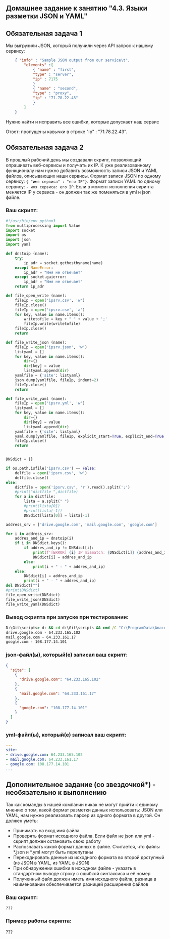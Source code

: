 Домашнее задание к занятию "4.3. Языки разметки JSON и YAML"
------------------------------------------------------------

## Обязательная задача 1
Мы выгрузили JSON, который получили через API запрос к нашему сервису:
```json
    { "info" : "Sample JSON output from our service\t",
        "elements" :[
            { "name" : "first",
            "type" : "server",
            "ip" : 7175 
            }
            { "name" : "second",
            "type" : "proxy",
            "ip" : "71.78.22.43"
            }
        ]
    }
```
  Нужно найти и исправить все ошибки, которые допускает наш сервис

Ответ: пропущены кавычки в строке  "ip" : "71.78.22.43".

## Обязательная задача 2
В прошлый рабочий день мы создавали скрипт, позволяющий опрашивать веб-сервисы и получать их IP. К уже реализованному функционалу нам нужно добавить возможность записи JSON и YAML файлов, описывающих наши сервисы. Формат записи JSON по одному сервису: `{ "имя сервиса" : "его IP"}`. Формат записи YAML по одному сервису: `- имя сервиса: его IP`. Если в момент исполнения скрипта меняется IP у сервиса - он должен так же поменяться в yml и json файле.

### Ваш скрипт:
```python
#!/usr/bin/env python3
from multiprocessing import Value
import socket
import os
import json
import yaml

def dnstoip (name):
    try:
        ip_adr = socket.gethostbyname(name)
    except NameError:
        ip_adr = "Имя не отвечает"
    except socket.gaierror:
        ip_adr = "Имя не отвечает"
    return ip_adr

def file_open_write (name):
    fileIp = open('ipsrv.csv', 'w')
    fileIp.close()
    fileIp = open('ipsrv.csv', 'a')
    for key, value in name.items():
        writetofile = key + " " + value + ';'
        fileIp.write(writetofile)
    fileIp.close()
    return

def file_write_json (name):
    fileIp = open('ipsrv.json', 'w')
    listyaml = []
    for key, value in name.items():
        dir={}
        dir[key] = value
        listyaml.append(dir)
    yamlfile = {'site': listyaml}
    json.dump(yamlfile, fileIp, indent=2)
    fileIp.close()
    return  

def file_write_yaml (name):
    fileIp = open('ipsrv.yml', 'w')
    listyaml = []
    for key, value in name.items():
        dir={}
        dir[key] = value
        listyaml.append(dir)
    yamlfile = {'site': listyaml}
    yaml.dump(yamlfile, fileIp, explicit_start=True, explicit_end=True, indent=2)
    fileIp.close()
    return  


DNSdict = {}

if os.path.isfile('ipsrv.csv') == False:
    delfile = open('ipsrv.csv', 'w')
    delfile.close()
else:
    dictfile = open('ipsrv.csv', 'r').read().split(';')
    #print("dictfile ",dictfile)
    for a in dictfile:
        lista = a.split(" ")
        #print(lista[0])
        #print(lista[-1])
        DNSdict[lista[0]] = lista[-1]

address_srv = ['drive.google.com', 'mail.google.com', 'google.com']

for i in address_srv:
    addres_and_ip = dnstoip(i)
    if i in DNSdict.keys():
        if addres_and_ip != DNSdict[i]:
            print(f'[ERROR] {i} IP mismatch: {DNSdict[i]} {addres_and_ip}')
            DNSdict[i] = addres_and_ip
        else:
            print(i + " - " + addres_and_ip)
    else:
        DNSdict[i] = addres_and_ip
        print(i + " - " + addres_and_ip)
del DNSdict[""]
#print(DNSdict)
file_open_write(DNSdict)
file_write_json(DNSdict)
file_write_yaml(DNSdict)
```

### Вывод скрипта при запуске при тестировании:
```cmd
D:\Git\scripts> d: && cd d:\Git\scripts && cmd /C "C:\ProgramData\Anaconda3\python.exe c:\Users\Admin\.vscode\extensions\ms-python.python-2021.12.1559732655\pythonFiles\lib\python\debugpy\launcher 62600 -- d:\Git\scripts\dns_to_ip.py "
drive.google.com - 64.233.165.102
mail.google.com - 64.233.161.17
google.com - 108.177.14.101

```

### json-файл(ы), который(е) записал ваш скрипт:
```json
{
  "site": [
    {
      "drive.google.com": "64.233.165.102"
    },
    {
      "mail.google.com": "64.233.161.17"
    },
    {
      "google.com": "108.177.14.101"
    }
  ]
}
```

### yml-файл(ы), который(е) записал ваш скрипт:
```yaml
---
site:
- drive.google.com: 64.233.165.102
- mail.google.com: 64.233.161.17
- google.com: 108.177.14.101
...

```

## Дополнительное задание (со звездочкой*) - необязательно к выполнению

Так как команды в нашей компании никак не могут прийти к единому мнению о том, какой формат разметки данных использовать: JSON или YAML, нам нужно реализовать парсер из одного формата в другой. Он должен уметь:
   * Принимать на вход имя файла
   * Проверять формат исходного файла. Если файл не json или yml - скрипт должен остановить свою работу
   * Распознавать какой формат данных в файле. Считается, что файлы *.json и *.yml могут быть перепутаны
   * Перекодировать данные из исходного формата во второй доступный (из JSON в YAML, из YAML в JSON)
   * При обнаружении ошибки в исходном файле - указать в стандартном выводе строку с ошибкой синтаксиса и её номер
   * Полученный файл должен иметь имя исходного файла, разница в наименовании обеспечивается разницей расширения файлов

### Ваш скрипт:
```python
???
```

### Пример работы скрипта:
???
